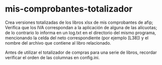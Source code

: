 # mis-comprobantes-totalizador
 Crea versiones totalizadas de los libros xlsx de mis comprobantes de afip;
 Verifica que los IVA correspondan a la aplicación de alguna de las alícuotas; 
 de lo contrario lo informa en un log.txt en el directorio del mismo programa,
 mencionando la celda del neto correspondiente (por ejemplo [L38]) y el nombre
 del archivo que contiene al libro relacionado.

 Antes de utilizar el totalizador de compras para una serie de libros,
 recordar verificar el orden de las columnas en config.ini.
